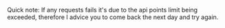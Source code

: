 Quick note: If any requests fails it's due to the api points limit being exceeded, therefore I advice you to come back the next day and try again.
